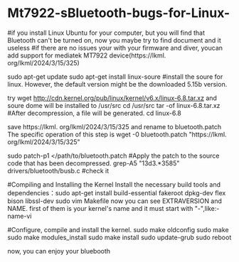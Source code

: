 # Mt7922-sBluetooth-bugs-for-Linux-
#if you install Linux Ubuntu for your computer, but you will find that Bluetooth can't be turned on, now you maybe try to find document and it useless 
#if there are no issues your with your firmware and diver, youcan add support for mediatek MT7922 device(https://lkml. org/lkml/2024/3/15/325)

sudo apt-get update 
sudo apt-get install linux-soure #install the soure for linux. However, the default version might be the downloaded 5.15b version.

try wget http://cdn.kernel.org/pub/linux/kernel/v6.x/linux-6.8.tar.xz
and soure dome will be installed to /usr/src
cd /usr/src
tar -of linux-6.8.tar.xz #After decompression, a file will be generated.
cd linux-6.8

save https://lkml. org/lkml/2024/3/15/325 and rename to bluetooth.patch
The specific operation of this step is wget -0 bluetooth.patch "https://lkml. org/lkml/2024/3/15/325"

sudo patch-p1 </path/to/bluetooth.patch  #Apply the patch to the source code that has been decompressed.
grep-A5 "13d3.*3585" drivers/bluetooth/busb.c #check it 

#Compiling and Installing the Kernel
Install the necessary build tools and dependencies：sudo apt-get install build-essential fakeroot dpkg-dev flex bison libssl-dev
sudo vim Makefile
now you can see EXTRAVERSION and NAME. first of them is your kernel's name and it must start with "-",like:-name-vi

#Configure, compile and install the kernel.
sudo make oldconfig
sudo make
sudo make modules_install
sudo make install
sudo update-grub
sudo reboot

now, you can enjoy your bluebooth





